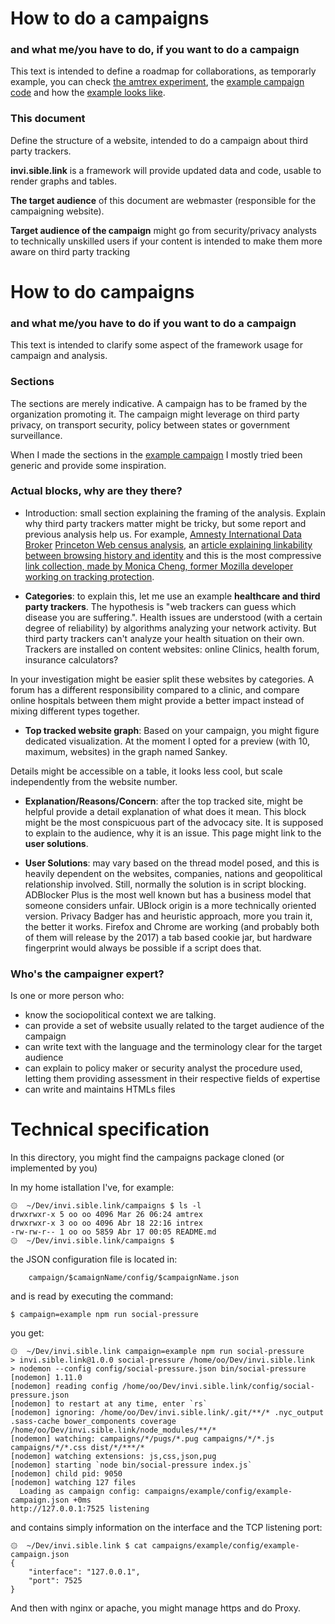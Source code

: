 
# How to do a campaigns
### and what me/you have to do, if you want to do a campaign

This text is intended to define a roadmap for collaborations, as temporarly example, you can check [the amtrex experiment](https://american.muslims.tracking.exposed), the [example campaign code](https://github.com/vecna/example) and how the [example looks like](https://example.of.invi.sible.link).

### This document

Define the structure of a website, intended to do a campaign about third party trackers. 

**invi.sible.link** is a framework will provide updated data and code, usable to render graphs and tables. 

**The target audience** of this document are webmaster (responsible for the campaigning website).

**Target audience of the campaign** might go from security/privacy analysts to technically unskilled users if your content is intended to make them more aware on third party tracking 

# How to do campaigns
### and what me/you have to do if you want to do a campaign

This text is intended to clarify some aspect of the framework usage for campaign and analysis.

### Sections

The sections are merely indicative.  A campaign has to be framed by the organization promoting it.
The campaign might leverage on third party privacy, on transport security, policy between states or government surveillance. 

When I made the sections in the [example campaign](https://example.of.invi.sible.link) I mostly tried been generic and provide some inspiration.

### Actual blocks, why are they there?

  * Introduction: small section explaining the framing of the analysis. Explain why third party trackers matter might be tricky, but some report and previous analysis help us. For example, [Amnesty International Data Broker](https://www.amnesty.org/en/latest/research/2017/02/muslim-registries-big-data-and-human-rights/) [Princeton Web census analysis](https://webtransparency.cs.princeton.edu/webcensus/), an [article explaining linkability between browsing history and identity](https://www.theatlantic.com/technology/archive/2017/02/browsing-history-identity/515763/) and this is the most compressive [link collection, made by Monica Cheng, former Mozilla developer working on tracking protection](http://monica-at-mozilla.blogspot.it/2015/04/some-links-about-tracking-and-security.html).

  * **Categories**: to explain this, let me use an example **healthcare and third party trackers**. The hypothesis is "web trackers can guess which disease you are suffering.".
Health issues are understood (with a certain degree of reliability) by algorithms analyzing your network activity. 
But third party trackers can't analyze your health situation on their own. Trackers are installed on content websites: online Clinics, health forum, insurance calculators? 
 
In your investigation might be easier split these websites by categories. A forum has a different responsibility compared to a clinic, and compare online hospitals between them might provide a better impact instead of mixing different types together.

  * **Top tracked website graph**: Based on your campaign, you might figure dedicated visualization. At the moment I opted for a preview (with 10, maximum, websites) in the graph named Sankey. 

Details might be accessible on a table, it looks less cool, but scale independently from the website number.

  * **Explanation/Reasons/Concern**: after the top tracked site, might be helpful provide a detail explanation of what does it mean. This block might be the most conspicuous part of the advocacy site. It is supposed to explain to the audience, why it is an issue. This page might link to the **user solutions**.

  * **User Solutions**: may vary based on the thread model posed, and this is heavily dependent on the websites, companies, nations and geopolitical relationship involved. Still, normally the solution is in script blocking. ADBlocker Plus is the most well known but has a business model that someone considers unfair. UBlock origin is a more technically oriented version. Privacy Badger has and heuristic approach, more you train it, the better it works. Firefox and Chrome are working (and probably both of them will release by the 2017) a tab based cookie jar, but hardware fingerprint would always be possible if a script does that. 

### Who's the campaigner expert?

Is one or more person who:
  * know the sociopolitical context we are talking.
  * can provide a set of website usually related to the target audience of the campaign
  * can write text with the language and the terminology clear for the target audience
  * can explain to policy maker or security analyst the procedure used, letting them providing assessment in their respective fields of expertise
  * can write and maintains HTMLs files

# Technical specification

In this directory, you might find the campaigns package cloned (or implemented by you)

In my home istallation I've, for example:

    ۞  ~/Dev/invi.sible.link/campaigns $ ls -l
    drwxrwxr-x 5 oo oo 4096 Mar 26 06:24 amtrex
    drwxrwxr-x 3 oo oo 4096 Abr 18 22:16 intrex
    -rw-rw-r-- 1 oo oo 5859 Abr 17 00:05 README.md
    ۞  ~/Dev/invi.sible.link/campaigns $

the JSON configuration file is located in:

		campaign/$camaignName/config/$campaignName.json

and is read by executing the command:

    $ campaign=example npm run social-pressure

you get:

    ۞  ~/Dev/invi.sible.link campaign=example npm run social-pressure
    > invi.sible.link@1.0.0 social-pressure /home/oo/Dev/invi.sible.link
    > nodemon --config config/social-pressure.json bin/social-pressure
    [nodemon] 1.11.0
    [nodemon] reading config /home/oo/Dev/invi.sible.link/config/social-pressure.json
    [nodemon] to restart at any time, enter `rs`
    [nodemon] ignoring: /home/oo/Dev/invi.sible.link/.git/**/* .nyc_output .sass-cache bower_components coverage /home/oo/Dev/invi.sible.link/node_modules/**/*
    [nodemon] watching: campaigns/*/pugs/*.pug campaigns/*/*.js campaigns/*/*.css dist/*/***/*
    [nodemon] watching extensions: js,css,json,pug
    [nodemon] starting `node bin/social-pressure index.js`
    [nodemon] child pid: 9050
    [nodemon] watching 127 files
      Loading as campaign config: campaigns/example/config/example-campaign.json +0ms
    http://127.0.0.1:7525 listening

and contains simply information on the interface and the TCP listening port:

    ۞  ~/Dev/invi.sible.link $ cat campaigns/example/config/example-campaign.json 
    {
        "interface": "127.0.0.1",
        "port": 7525
    }

And then with nginx or apache, you might manage https and do Proxy.

